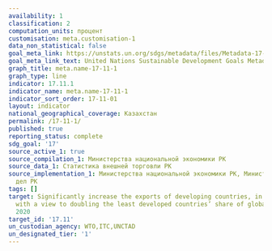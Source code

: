```yaml
---
availability: 1
classification: 2
computation_units: процент
customisation: meta.customisation-1
data_non_statistical: false
goal_meta_link: https://unstats.un.org/sdgs/metadata/files/Metadata-17-11-01.pdf
goal_meta_link_text: United Nations Sustainable Development Goals Metadata (pdf 468kB)
graph_title: meta.name-17-11-1
graph_type: line
indicator: 17.11.1
indicator_name: meta.name-17-11-1
indicator_sort_order: 17-11-01
layout: indicator
national_geographical_coverage: Казахстан
permalink: /17-11-1/
published: true
reporting_status: complete
sdg_goal: '17'
source_active_1: true
source_compilation_1: Министерства национальной экономики РК
source_data_1: Статистика внешней торговли РК
source_implementation_1: Министерства национальной экономики РК, Министерство иностранных
  дел РК
tags: []
target: Significantly increase the exports of developing countries, in particular
  with a view to doubling the least developed countries’ share of global exports by
  2020
target_id: '17.11'
un_custodian_agency: WTO,ITC,UNCTAD
un_designated_tier: '1'
---
```

